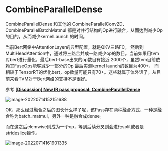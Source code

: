 # CombineParallelDense

CombineParallelDense 和其他的 CombineParallelConv2D、CombineParallelBatchMatmul 都是对并行结构的Op进行融合，从而达到减少Op的目的，从而减少kernelLaunch 的时间。

当前Bert网络中AttentionLayer的典型配置，就是QKV三路FC， 然后到MultiHeadAttention中，通过将三路合并成一路减少op的数目。当前如果用tvm对bert进行量化，最后bert-base出来的op数目有接近 2000个，虽然tvm目前依赖其FuseOps能够减少一部分的Op 最后实测kernel launch的数目为400+， 而相较于TensorRT的优化bert，op数量可能只有70+。这些就属于体外话了。从目前来看TVM对于Bert网络的支持不是很好。

参考 [**[Discussion] New IR pass proposal: CombineParallelDense**](https://discuss.tvm.apache.org/t/discussion-new-ir-pass-proposal-combineparalleldense/3813) 

![image-20220714152151688](D:\Repo\learning_repo\tvm\relay_pass\CombineParallelDense.assets\image-20220714152151688.png)



OK，那么经过融合之后的图长什么样子呢，该Pass存在两种融合方式，一种是融合称为batch_matmul，另外一种是融合成dense。

而在这之后elemwise则成为一个op，等到后续分叉则会进行split或者是strideslice操作。

![image-20220714161901335](D:\Repo\learning_repo\tvm\relay_pass\CombineParallelDense.assets\image-20220714161901335.png)